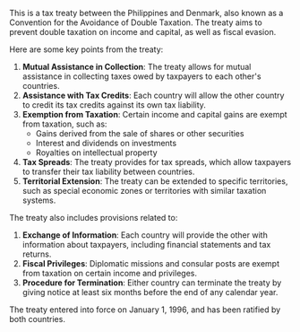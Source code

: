 This is a tax treaty between the Philippines and Denmark, also known as a Convention for the Avoidance of Double Taxation. The treaty aims to prevent double taxation on income and capital, as well as fiscal evasion.

Here are some key points from the treaty:

1. **Mutual Assistance in Collection**: The treaty allows for mutual assistance in collecting taxes owed by taxpayers to each other's countries.
2. **Assistance with Tax Credits**: Each country will allow the other country to credit its tax credits against its own tax liability.
3. **Exemption from Taxation**: Certain income and capital gains are exempt from taxation, such as:
	* Gains derived from the sale of shares or other securities
	* Interest and dividends on investments
	* Royalties on intellectual property
4. **Tax Spreads**: The treaty provides for tax spreads, which allow taxpayers to transfer their tax liability between countries.
5. **Territorial Extension**: The treaty can be extended to specific territories, such as special economic zones or territories with similar taxation systems.

The treaty also includes provisions related to:

1. **Exchange of Information**: Each country will provide the other with information about taxpayers, including financial statements and tax returns.
2. **Fiscal Privileges**: Diplomatic missions and consular posts are exempt from taxation on certain income and privileges.
3. **Procedure for Termination**: Either country can terminate the treaty by giving notice at least six months before the end of any calendar year.

The treaty entered into force on January 1, 1996, and has been ratified by both countries.